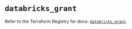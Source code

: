 # `databricks_grant`

Refer to the Terraform Registry for docs: [`databricks_grant`](https://registry.terraform.io/providers/databricks/databricks/1.85.0/docs/resources/grant).
